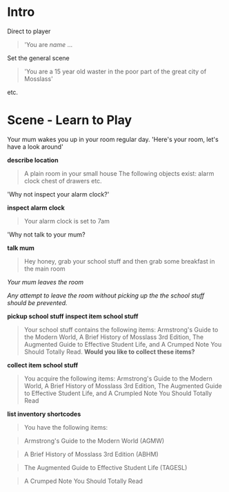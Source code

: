 # Intro
Direct to player
>'You are *name* ...

Set the general scene
>'You are a 15 year old waster in the poor part of the great city of Mosslass'

etc.

# Scene - Learn to Play
Your mum wakes you up in your room regular day.
'Here's your room, let's have a look around'

**describe location**
> A plain room in your small house
> The following objects exist:
> alarm clock
> chest of drawers
> etc.

'Why not inspect your alarm clock?'

**inspect alarm clock**
> Your alarm clock is set to 7am

'Why not talk to your mum?

**talk mum**
>Hey honey, grab your school stuff and then grab some breakfast in the main room

*Your mum leaves the room*

*Any attempt to leave the room without picking up the the school stuff should be prevented.*

**pickup school stuff**
**inspect item school stuff**
>Your school stuff contains the following items: Armstrong's Guide to the Modern World, A Brief History of Mosslass 3rd Edition, The Augmented Guide to Effective Student Life, and A Crumped Note You Should Totally Read. **Would you like to collect these items?**

**collect item school stuff**
> You acquire the following items: Armstrong's Guide to the Modern World, A Brief History of Mosslass 3rd Edition, The Augmented Guide to Effective Student Life, and A Crumpled Note You Should Totally Read

**list inventory shortcodes**
> You have the following items:

>Armstrong's Guide to the Modern World (AGMW)

>A Brief History of Mosslass 3rd Edition (ABHM)

>The Augmented Guide to Effective Student Life (TAGESL)

>A Crumped Note You Should Totally Read
